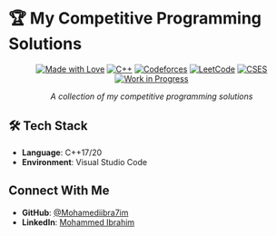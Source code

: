 # 🏆 My Competitive Programming Solutions

<div align="center">

[![Made with Love](https://img.shields.io/badge/Made%20with-%E2%9D%A4%EF%B8%8F-blueviolet )](https://github.com/Mohamediibra7im )
[![C++](https://img.shields.io/badge/programming_language-C++-blue)](https://www.w3schools.com/cpp/)
[![Codeforces](https://img.shields.io/badge/Codeforces-%23FF4B4B.svg?style=flat&logo=codeforces&logoColor=white)](https://www.codeforces.com/)
[![LeetCode](https://img.shields.io/badge/LeetCode-%23FFA116.svg?style=flat&logo=leetcode&logoColor=white)](https://leetcode.com/)
[![CSES](https://img.shields.io/badge/CSES-%2300599C.svg?style=flat&logo=cses&logoColor=white)](https://cses.fi/)
[![Work in Progress](https://img.shields.io/badge/status-work%20in%20progress-brightgreen )](https://github.com/Mohamediibra7im/cp-templates )

_A collection of my competitive programming solutions_

</div>

## 🛠️ Tech Stack

- **Language**: C++17/20
- **Environment**: Visual Studio Code

## Connect With Me

- **GitHub**: [@Mohamediibra7im](https://github.com/Mohamediibra7im)
- **LinkedIn**: [Mohammed Ibrahim](https://www.linkedin.com/in/mohammed-ibra7im)

